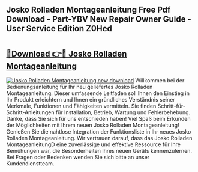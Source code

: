 ## Josko Rolladen Montageanleitung Free Pdf Download - Part-YBV New Repair Owner Guide - User Service Edition Z0Hed

# <h2><a href="http://df7who8.blite.top/?on=Josko+Rolladen+Montageanleitung">🔗Download 👉🔴 Josko Rolladen Montageanleitung</a></h2>

[![Josko Rolladen Montageanleitung new download](https://i.imgur.com/lujVjoI.png)](http://df7who8.blite.top/?on=Josko+Rolladen+Montageanleitung)
Willkommen bei der Bedienungsanleitung für Ihr neu geliefertes Josko Rolladen Montageanleitung. Dieser umfassende Leitfaden soll Ihnen den Einstieg in Ihr Produkt erleichtern und Ihnen ein gründliches Verständnis seiner Merkmale, Funktionen und Fähigkeiten vermitteln. Sie finden Schritt-für-Schritt-Anleitungen für Installation, Betrieb, Wartung und Fehlerbehebung. Danke, dass Sie sich für uns entschieden haben! Viel Spaß beim Erkunden der Möglichkeiten mit Ihrem neuen Josko Rolladen Montageanleitung! Genießen Sie die nahtlose Integration der Funktionsliste in Ihr neues Josko Rolladen Montageanleitung. Wir vertrauen darauf, dass das Josko Rolladen MontageanleitungD eine zuverlässige und effektive Ressource für Ihre Bemühungen war, die Besonderheiten Ihres neuen Geräts kennenzulernen. Bei Fragen oder Bedenken wenden Sie sich bitte an unser Kundendienstteam.
